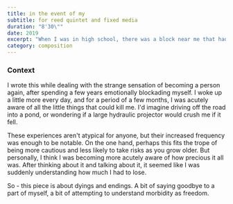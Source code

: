 ```yaml
---
title: in the event of my
subtitle: for reed quintet and fixed media
duration: "8'30\""
date: 2019
excerpt: "When I was in high school, there was a block near me that had a Chinese restaurant, a big craft store, and a shoddy movie theater. When the Chinese place shut down, I realized none of the kids in the area after us would share the memory of trying to bring too many people to sit at one table, ordering the wrong thing off the menu, and then stressing about getting to a movie on time. The craft store and the movie theater shut down not long after."
category: composition
---
```


### Context

I wrote this while dealing with the strange sensation of becoming a person again, after spending a few years emotionally blockading myself. I woke up a little more every day, and for a period of a few months, I was acutely aware of all the little things that could kill me. I'd imagine driving off the road into a pond, or wondering if a large hydraulic projector would crush me if it fell.

These experiences aren't atypical for anyone, but their increased frequency was enough to be notable. On the one hand, perhaps this fits the trope of being more cautious and less likely to take risks as you grow older. But personally, I think I was becoming more acutely aware of how precious it all was. After thinking about it and talking about it, it seemed like I was suddenly understanding how much I had to lose. 

So - this piece is about dyings and endings. A bit of saying goodbye to a part of myself, a bit of attempting to understand morbidity as freedom.